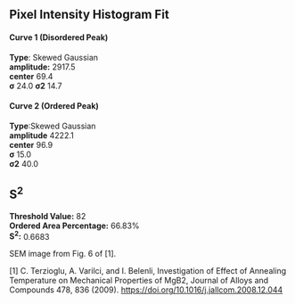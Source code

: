## Pixel Intensity Histogram Fit

#### Curve 1 (Disordered Peak)
**Type**: Skewed Gaussian\
**amplitude:** 2917.5\
**center** 69.4\
**σ** 24.0
**σ2** 14.7


#### Curve 2 (Ordered Peak)
**Type**:Skewed Gaussian\
**amplitude** 4222.1\
**center** 96.9\
**σ** 15.0\
**σ2** 40.0


## S<sup>2</sup>
**Threshold Value:** 82\
**Ordered Area Percentage:** 66.83%\
**S<sup>2</sup>:** 0.6683


SEM image from Fig. 6 of [1].

[1] C. Terzioglu, A. Varilci, and I. Belenli, Investigation of Effect of Annealing Temperature on Mechanical Properties of MgB2, Journal of Alloys and Compounds 478, 836 (2009).
https://doi.org/10.1016/j.jallcom.2008.12.044

